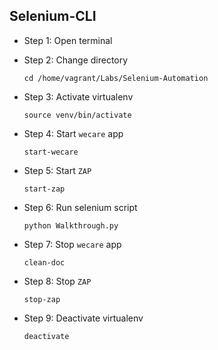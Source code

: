 ## Selenium-CLI
* Step 1: Open terminal

* Step 2: Change directory

	 `cd /home/vagrant/Labs/Selenium-Automation`
	 
* Step 3: Activate virtualenv
	
	`source venv/bin/activate`	
	
* Step 4: Start `wecare` app
	
	`start-wecare`
    
* Step 5: Start `ZAP`

	`start-zap`
	
* Step 6: Run selenium script

	`python Walkthrough.py`
	
* Step 7: Stop `wecare` app

	`clean-doc`
	
* Step 8: Stop `ZAP` 

	`stop-zap`

* Step 9: Deactivate virtualenv
	
	`deactivate`


	

